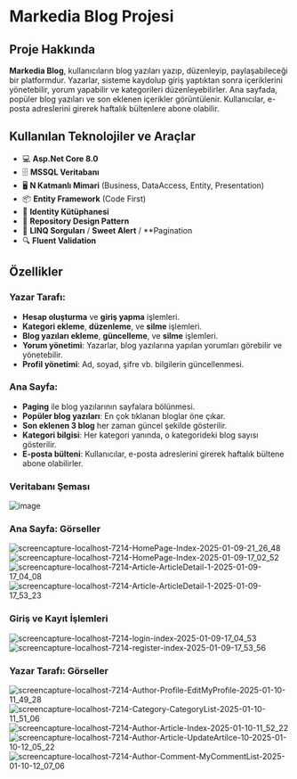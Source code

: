 # Markedia Blog Projesi

## Proje Hakkında
**Markedia Blog**, kullanıcıların blog yazıları yazıp, düzenleyip, paylaşabileceği bir platformdur. Yazarlar, sisteme kaydolup giriş yaptıktan sonra içeriklerini yönetebilir, yorum yapabilir ve kategorileri düzenleyebilirler. Ana sayfada, popüler blog yazıları ve son eklenen içerikler görüntülenir. Kullanıcılar, e-posta adreslerini girerek haftalık bültenlere abone olabilir.

## Kullanılan Teknolojiler ve Araçlar

- 💻 **Asp.Net Core 8.0**
- 🗄️ **MSSQL Veritabanı**
- 🖥️ **N Katmanlı Mimari** (Business, DataAccess, Entity, Presentation)
- 📦 **Entity Framework** (Code First)
- 🔑 **Identity Kütüphanesi**
- 🍁 **Repository Design Pattern**
- 🎀 **LINQ Sorguları** / **Sweet Alert** / **Pagination
- 🔍 **Fluent Validation**

## Özellikler

### Yazar Tarafı:
- **Hesap oluşturma** ve **giriş yapma** işlemleri.
- **Kategori ekleme**, **düzenleme**, ve **silme** işlemleri.
- **Blog yazıları ekleme**, **güncelleme**, ve **silme** işlemleri.
- **Yorum yönetimi**: Yazarlar, blog yazılarına yapılan yorumları görebilir ve yönetebilir.
- **Profil yönetimi**: Ad, soyad, şifre vb. bilgilerin güncellenmesi.

### Ana Sayfa:
- **Paging** ile blog yazılarının sayfalara bölünmesi.
- **Popüler blog yazıları**: En çok tıklanan bloglar öne çıkar.
- **Son eklenen 3 blog** her zaman güncel şekilde gösterilir.
- **Kategori bilgisi**: Her kategori yanında, o kategorideki blog sayısı gösterilir.
- **E-posta bülteni**: Kullanıcılar, e-posta adreslerini girerek haftalık bültene abone olabilirler.

### Veritabanı Şeması
![image](https://github.com/user-attachments/assets/f1b5059d-e2fe-4e77-a173-acaa2358d89a)

### Ana Sayfa: Görseller
![screencapture-localhost-7214-HomePage-Index-2025-01-09-21_26_48](https://github.com/user-attachments/assets/4c625a67-a6c5-4ce0-923f-2647026625fe)
![screencapture-localhost-7214-HomePage-Index-2025-01-09-17_02_52](https://github.com/user-attachments/assets/18bdf410-87f0-4a6d-af46-e8dd45af6627)
![screencapture-localhost-7214-Article-ArticleDetail-1-2025-01-09-17_04_08](https://github.com/user-attachments/assets/e3ab9be9-e608-4f45-8e52-4ff30dfe53b5)
![screencapture-localhost-7214-Article-ArticleDetail-1-2025-01-09-17_53_23](https://github.com/user-attachments/assets/8dd78ec4-8bb0-46f5-b4ba-cab14ed61367)

### Giriş ve Kayıt İşlemleri
![screencapture-localhost-7214-login-index-2025-01-09-17_04_53](https://github.com/user-attachments/assets/65d6a5e6-495b-4e68-bc3f-6cbdba2f40e7)
![screencapture-localhost-7214-register-index-2025-01-09-17_53_56](https://github.com/user-attachments/assets/bb1ce34c-d54d-447b-9ba5-dfcb2505b4d3)

### Yazar Tarafı: Görseller
![screencapture-localhost-7214-Author-Profile-EditMyProfile-2025-01-10-11_49_28](https://github.com/user-attachments/assets/46161524-e2fd-4c6e-9f80-1fdd34470e21)
![screencapture-localhost-7214-Category-CategoryList-2025-01-10-11_51_06](https://github.com/user-attachments/assets/5238c5d7-8c9b-4b3d-9ca9-e5c9f9a16103)
![screencapture-localhost-7214-Author-Article-Index-2025-01-10-11_52_22](https://github.com/user-attachments/assets/d5bc496d-d190-486e-b45f-ef73e5978488)
![screencapture-localhost-7214-Author-Article-UpdateArtilce-10-2025-01-10-12_05_22](https://github.com/user-attachments/assets/90ebc4fb-8b89-474f-95f6-960002de3ac8)
![screencapture-localhost-7214-Author-Comment-MyCommentList-2025-01-10-12_07_06](https://github.com/user-attachments/assets/8a947760-8990-4b79-bc25-f27a0fe8843b)

